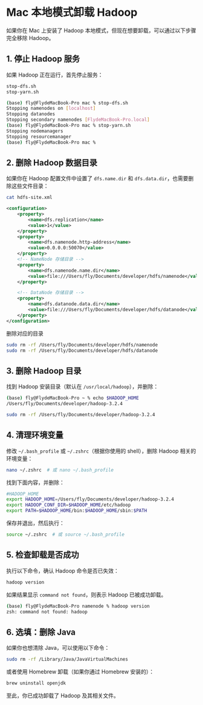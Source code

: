 # Mac 本地模式卸载 Hadoop

如果你在 Mac 上安装了 Hadoop 本地模式，但现在想要卸载，可以通过以下步骤完全移除 Hadoop。

## 1. 停止 Hadoop 服务

如果 Hadoop 正在运行，首先停止服务：

```bash
stop-dfs.sh
stop-yarn.sh
```
```bash
(base) fly@FlydeMacBook-Pro mac % stop-dfs.sh
Stopping namenodes on [localhost]
Stopping datanodes
Stopping secondary namenodes [FlydeMacBook-Pro.local]
(base) fly@FlydeMacBook-Pro mac % stop-yarn.sh
Stopping nodemanagers
Stopping resourcemanager
(base) fly@FlydeMacBook-Pro mac % 
```

## 2. 删除 Hadoop 数据目录

如果你在 Hadoop 配置文件中设置了 `dfs.name.dir` 和 `dfs.data.dir`，也需要删除这些文件目录：

```bash
cat hdfs-site.xml
```
```xml
<configuration>
    <property>
        <name>dfs.replication</name>
        <value>1</value>
    </property>
    <property>
        <name>dfs.namenode.http-address</name>
        <value>0.0.0.0:50070</value>
    </property>
    <!-- NameNode 存储目录 -->
    <property>
        <name>dfs.namenode.name.dir</name>
        <value>file:///Users/fly/Documents/developer/hdfs/namenode</value>
    </property>

    <!-- DataNode 存储目录 -->
    <property>
        <name>dfs.datanode.data.dir</name>
        <value>file:///Users/fly/Documents/developer/hdfs/datanode</value>
    </property>
</configuration>
```
删除对应的目录
```bash
sudo rm -rf /Users/fly/Documents/developer/hdfs/namenode
sudo rm -rf /Users/fly/Documents/developer/hdfs/datanode
```

## 3. 删除 Hadoop 目录

找到 Hadoop 安装目录（默认在 `/usr/local/hadoop`），并删除：
```bash
(base) fly@FlydeMacBook-Pro ~ % echo $HADOOP_HOME
/Users/fly/Documents/developer/hadoop-3.2.4
```
```bash
sudo rm -rf /Users/fly/Documents/developer/hadoop-3.2.4
```

## 4. 清理环境变量
修改 `~/.bash_profile` 或 `~/.zshrc`（根据你使用的 shell），删除 Hadoop 相关的环境变量：
```bash
nano ~/.zshrc  # 或 nano ~/.bash_profile
```

找到下面内容，并删除：

```bash
#HADOOP_HOME
export HADOOP_HOME=/Users/fly/Documents/developer/hadoop-3.2.4
export HADOOP_CONF_DIR=$HADOOP_HOME/etc/hadoop
export PATH=$HADOOP_HOME/bin:$HADOOP_HOME/sbin:$PATH
```

保存并退出，然后执行：

```bash
source ~/.zshrc  # 或 source ~/.bash_profile
```

## 5. 检查卸载是否成功

执行以下命令，确认 Hadoop 命令是否已失效：

```bash
hadoop version
```
如果结果显示 `command not found`，则表示 Hadoop 已被成功卸载。
```bash
(base) fly@FlydeMacBook-Pro namenode % hadoop version
zsh: command not found: hadoop
```

## 6. 选填：删除 Java

如果你也想清除 Java，可以使用以下命令：

```bash
sudo rm -rf /Library/Java/JavaVirtualMachines
```

或者使用 Homebrew 卸载（如果你通过 Homebrew 安装的）：

```bash
brew uninstall openjdk
```

至此，你已成功卸载了 Hadoop 及其相关文件。

